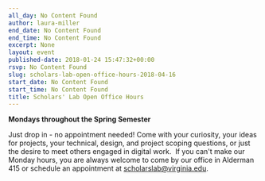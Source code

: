 ```yaml
---
all_day: No Content Found
author: laura-miller
end_date: No Content Found
end_time: No Content Found
excerpt: None
layout: event
published-date: 2018-01-24 15:47:32+00:00
rsvp: No Content Found
slug: scholars-lab-open-office-hours-2018-04-16
start_date: No Content Found
start_time: No Content Found
title: Scholars' Lab Open Office Hours
---
```


**Mondays throughout the Spring Semester**

Just drop in - no appointment needed! Come with your curiosity, your ideas for projects, your technical, design, and project scoping questions, or just the desire to meet others engaged in digital work.  If you can't make our Monday hours, you are always welcome to come by our office in Alderman 415 or schedule an appointment at [scholarslab@virginia.edu](mailto:scholarslab@virginia.edu).
